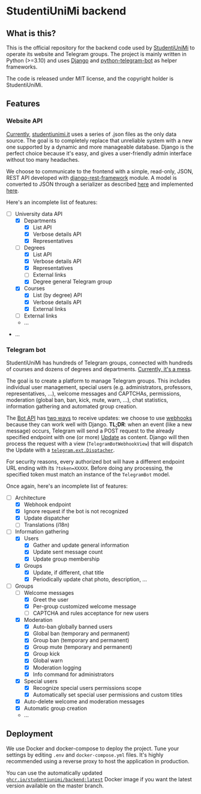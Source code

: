 # StudentiUniMi backend

## What is this?
This is the official repository for the backend code used by [StudentiUniMi](https://studentiunimi.it) 
to operate its website and Telegram groups.
The project is mainly written in Python (>=3.10) and uses [Django](https://www.djangoproject.com) and 
[python-telegram-bot](https://python-telegram-bot.readthedocs.io/en/stable/) as helper frameworks.

The code is released under MIT license, and the copyright holder is StudentiUniMi.

## Features

### Website API
[Currently](https://github.com/StudentiUniMi/website/tree/master/src/data),
[studentiunimi.it](https://github.com/StudentiUniMi/website) uses a series of .json files as the only data source.
The goal is to completely replace that unreliable system with 
a new one supported by a dynamic and more manageable database.
Django is the perfect choice because it's easy, and gives a user-friendly admin interface without too many headaches. 

We choose to communicate to the frontend with a simple, read-only, JSON, REST API developed with
[django-rest-framework](https://www.django-rest-framework.org/) module.
A model is converted to JSON through a serializer as described 
[here](https://www.django-rest-framework.org/api-guide/serializers/) and implemented 
[here](https://github.com/StudentiUniMi/backend/blob/master/university/serializers.py).

Here's an incomplete list of features:

- [ ] University data API
  - [x] Departments
    - [x] List API
    - [x] Verbose details API
    - [x] Representatives
  - [ ] Degrees
    - [x] List API
    - [x] Verbose details API
    - [x] Representatives
    - [ ] External links
    - [x] Degree general Telegram group  
  - [x] Courses
    - [x] List (by degree) API
    - [x] Verbose details API
    - [x] External links
  - [ ] External links
  - ...
    
- ...

### Telegram bot
StudentiUniMi has hundreds of Telegram groups, connected with hundreds of courses and 
dozens of degrees and departments. 
[Currently, it's a mess](https://github.com/StudentiUniMi/website/blob/6253d1d4fd41370b5f668b428d4c1cdad61eb986/src/data/Data.json). 

The goal is to create a platform to manage Telegram groups. 
This includes individual user management, special users (e.g. administrators, professors, representatives, ...),
welcome messages and CAPTCHAs,  permissions, moderation (global ban, ban, kick, mute, warn, ...), chat statistics, 
information gathering and automated group creation.

The [Bot API](https://core.telegram.org/bots/api) has [two ways](https://core.telegram.org/bots/api#getting-updates) 
to receive updates: we choose to use [webhooks](https://core.telegram.org/bots/api#setwebhook) because they can work
well with Django.
**TL;DR**: when an event (like a new message) occurs, Telegram will send a POST request to 
the already specified endpoint with one (or more) [Update](https://core.telegram.org/bots/api#update) as content.
Django will then process the request with a view (`TelegramBotWebhookView`) that will dispatch the Update with a 
[`telegram.ext.Disptacher`](https://python-telegram-bot.readthedocs.io/en/stable/telegram.ext.dispatcher.html).

For security reasons, every authorized bot will have a different endpoint URL ending with its `?token=XXXXX`.
Before doing any processing, the specified token must match an instance of the `TelegramBot` model.

Once again, here's an incomplete list of features:

- [ ] Architecture
  - [x] Webhook endpoint
  - [x] Ignore request if the bot is not recognized
  - [x] Update dispatcher
  - [ ] Translations (i18n)

- [ ] Information gathering
  - [x] Users
    - [x] Gather and update general information
    - [x] Update sent message count
    - [x] Update group membership
  - [x] Groups
    - [x] Update, if different, chat title 
    - [x] Periodically update chat photo, description, ...

- [ ] Groups
  - [ ] Welcome messages
    - [x] Greet the user 
    - [x] Per-group customized welcome message
    - [ ] CAPTCHA and rules acceptance for new users
  - [x] Moderation
    - [x] Auto-ban globally banned users 
    - [x] Global ban (temporary and permanent)
    - [x] Group ban (temporary and permanent)
    - [x] Group mute (temporary and permanent)
    - [x] Group kick
    - [x] Global warn
    - [x] Moderation logging
    - [x] Info command for administrators
  - [x] Special users
    - [x] Recognize special users permissions scope
    - [x] Automatically set special user permissions and custom titles
  - [x] Auto-delete welcome and moderation messages
  - [x] Automatic group creation
  - ...

## Deployment
We use Docker and docker-compose to deploy the project. Tune your settings by editing `.env` and 
`docker-compose.yml` files. It's highly recommended using a reverse proxy to host the application in production.

You can use the automatically updated 
[`ghcr.io/studentiunimi/backend:latest`](https://github.com/StudentiUniMi/backend/pkgs/container/backend)
Docker image if you want the latest version available on the master branch.
